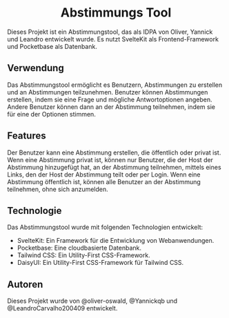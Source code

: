 <h1 align="center">Abstimmungs Tool</h1>

Dieses Projekt ist ein Abstimmungstool, das als IDPA von Oliver, Yannick und Leandro entwickelt wurde. Es nutzt SvelteKit als Frontend-Framework und Pocketbase als Datenbank.

## Verwendung
Das Abstimmungstool ermöglicht es Benutzern, Abstimmungen zu erstellen und an Abstimmungen teilzunehmen. Benutzer können Abstimmungen erstellen, indem sie eine Frage und mögliche Antwortoptionen angeben. Andere Benutzer können dann an der Abstimmung teilnehmen, indem sie für eine der Optionen stimmen.

## Features

Der Benutzer kann eine Abstimmung erstellen, die öffentlich oder privat ist. Wenn eine Abstimmung privat ist, können nur Benutzer, die der Host der Abstimmung hinzugefügt hat, an der Abstimmung teilnehmen, mittels eines Links, den der Host der Abstimmung teilt oder per Login. Wenn eine Abstimmung öffentlich ist, können alle Benutzer an der Abstimmung teilnehmen, ohne sich anzumelden.

## Technologie
Das Abstimmungstool wurde mit folgenden Technologien entwickelt:

+ SvelteKit: Ein Framework für die Entwicklung von Webanwendungen.
+ Pocketbase: Eine cloudbasierte Datenbank.
+ Tailwind CSS: Ein Utility-First CSS-Framework.
+ DaisyUI: Ein Utility-First CSS-Framework für Tailwind CSS.

## Autoren
Dieses Projekt wurde von @oliver-oswald, @Yannickqb und @LeandroCarvalho200409 entwickelt.